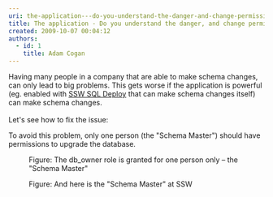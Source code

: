 ```yaml
---
uri: the-application---do-you-understand-the-danger-and-change-permissions-so-schema-changes-can-only-be-done-by-the-schema-master
title: The application - Do you understand the danger, and change permissions so "Schema Changes" can only be done by the "Schema Master"?
created: 2009-10-07 00:04:12
authors:
  - id: 1
    title: Adam Cogan
---
```





<span class='intro'> Having many people in a company&#160;that are able to make schema changes, can only lead to big problems. This gets worse if the application is powerful (eg. enabled with <a href="http&#58;//www.ssw.com.au/SSW/SQLDeploy/">SSW SQL Deploy</a> that can make schema changes itself) can make schema changes. <br>
<br>
Let's see&#160;how to fix&#160;the issue&#58; 
 </span>

To avoid this problem, only one person (the &quot;Schema Master&quot;) should have permissions to upgrade the database.
<dl>
    <dt><img alt="" src="/PublishingImages/FullPermission.jpg" /> </dt>
    <dd>Figure&#58; The db_owner role is granted for one person only – the &quot;Schema Master&quot; </dd>
</dl>
<dl class="image">
    <dt><img alt="" src="/PublishingImages/Adam.jpg" /> </dt>
    <dd>Figure&#58; And here is the &quot;Schema Master&quot; at SSW </dd>
</dl>



